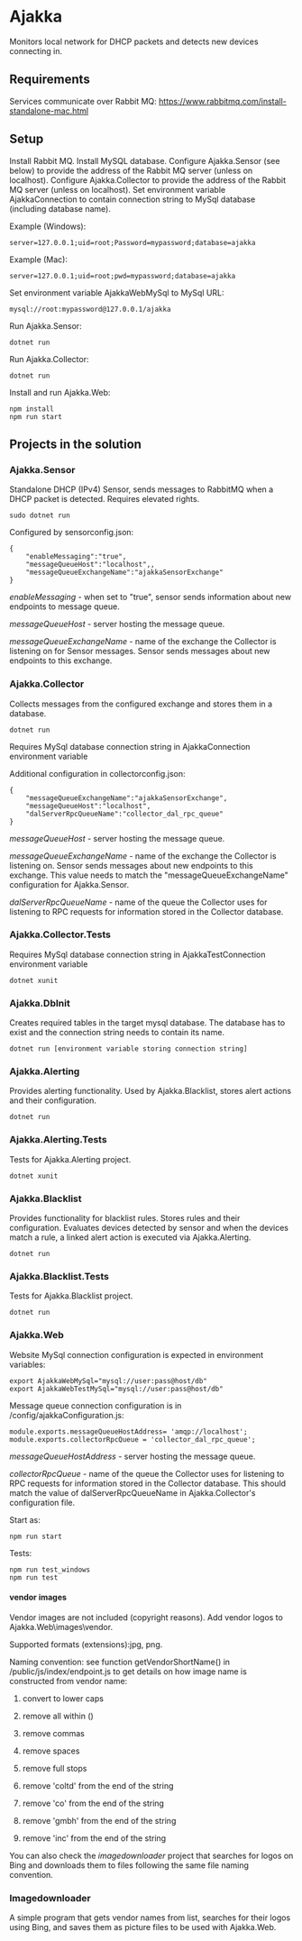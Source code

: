 # Ajakka
Monitors local network for DHCP packets and detects new devices connecting in.

## Requirements
Services communicate over Rabbit MQ: https://www.rabbitmq.com/install-standalone-mac.html

## Setup
Install Rabbit MQ.
Install MySQL database.
Configure Ajakka.Sensor (see below) to provide the address of the Rabbit MQ server (unless on localhost).
Configure Ajakka.Collector to provide the address of the Rabbit MQ server (unless on localhost).
Set environment variable AjakkaConnection to contain connection string to MySql database (including database name). 

Example (Windows):
~~~~
server=127.0.0.1;uid=root;Password=mypassword;database=ajakka
~~~~
Example (Mac):
~~~~
server=127.0.0.1;uid=root;pwd=mypassword;database=ajakka
~~~~

Set environment variable AjakkaWebMySql to MySql URL:
~~~~
mysql://root:mypassword@127.0.0.1/ajakka
~~~~

Run Ajakka.Sensor:
~~~~
dotnet run
~~~~

Run Ajakka.Collector:
~~~~
dotnet run
~~~~

Install and run Ajakka.Web:
~~~~
npm install
npm run start
~~~~

## Projects in the solution
### Ajakka.Sensor
Standalone DHCP (IPv4) Sensor, sends messages to RabbitMQ when a DHCP packet is detected. Requires elevated rights.
~~~~
sudo dotnet run 
~~~~

Configured by sensorconfig.json:
~~~~
{
    "enableMessaging":"true",
    "messageQueueHost":"localhost",,
    "messageQueueExchangeName":"ajakkaSensorExchange"
}
~~~~

*enableMessaging* - when set to "true", sensor sends information about new endpoints to message queue.

*messageQueueHost* - server hosting the message queue.

*messageQueueExchangeName* - name of the exchange the Collector is listening on for Sensor messages. Sensor sends messages about new endpoints to this exchange.

### Ajakka.Collector
Collects messages from the configured exchange and stores them in a database.

~~~~
dotnet run
~~~~

Requires MySql database connection string in AjakkaConnection environment variable

Additional configuration in collectorconfig.json:
~~~~
{
    "messageQueueExchangeName":"ajakkaSensorExchange",
    "messageQueueHost":"localhost",
    "dalServerRpcQueueName":"collector_dal_rpc_queue"
}
~~~~

*messageQueueHost* - server hosting the message queue.

*messageQueueExchangeName* - name of the exchange the Collector is listening on. Sensor sends messages about new endpoints to this exchange. This value needs to match the "messageQueueExchangeName" configuration for Ajakka.Sensor.

*dalServerRpcQueueName* - name of the queue the Collector uses for listening to RPC requests for information stored in the Collector database.

### Ajakka.Collector.Tests
Requires MySql database connection string in AjakkaTestConnection environment variable

~~~~
dotnet xunit
~~~~

### Ajakka.DbInit
Creates required tables in the target mysql database. The database has to exist and the connection string needs to contain its name.
~~~~
dotnet run [environment variable storing connection string]
~~~~

### Ajakka.Alerting
Provides alerting functionality. Used by Ajakka.Blacklist, stores alert actions and their configuration.
~~~~
dotnet run
~~~~

### Ajakka.Alerting.Tests
Tests for Ajakka.Alerting project.
~~~~
dotnet xunit
~~~~


### Ajakka.Blacklist
Provides functionality for blacklist rules. Stores rules and their configuration. Evaluates devices detected by sensor and when the devices match a rule, a linked alert action is executed via Ajakka.Alerting.
~~~~
dotnet run
~~~~

### Ajakka.Blacklist.Tests
Tests for Ajakka.Blacklist project.
~~~~
dotnet run
~~~~


### Ajakka.Web
Website
MySql connection configuration is expected in environment variables:

~~~~
export AjakkaWebMySql="mysql://user:pass@host/db"
export AjakkaWebTestMySql="mysql://user:pass@host/db"
~~~~

Message queue connection configuration is in /config/ajakkaConfiguration.js:

~~~~
module.exports.messageQueueHostAddress= 'amqp://localhost';
module.exports.collectorRpcQueue = 'collector_dal_rpc_queue';
~~~~

*messageQueueHostAddress* - server hosting the message queue.

*collectorRpcQueue* - name of the queue the Collector uses for listening to RPC requests for information stored in the Collector database. This should match the value of dalServerRpcQueueName in Ajakka.Collector's configuration file.

Start as:
~~~~
npm run start
~~~~

Tests:
~~~~
npm run test_windows
npm run test
~~~~

#### vendor images
Vendor images are not included (copyright reasons). Add vendor logos to Ajakka.Web\images\vendor. 

Supported formats (extensions):jpg, png.

Naming convention: see function getVendorShortName() in /public/js/index/endpoint.js to get details on how image name is constructed from vendor name:

1) convert to lower caps

2) remove all within ()

3) remove commas

4) remove spaces

5) remove full stops

6) remove 'coltd' from the end of the string

7) remove 'co' from the end of the string

8) remove 'gmbh' from the end of the string

9) remove 'inc' from the end of the string

You can also check the *imagedownloader* project that searches for logos on Bing and downloads them to files following the same file naming convention.

### Imagedownloader
A simple program that gets vendor names from list, searches for their logos using Bing, and saves them as picture files to be used with Ajakka.Web.